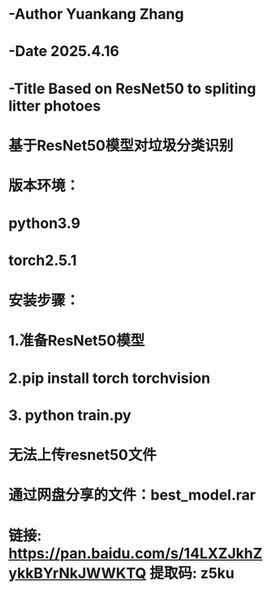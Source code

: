# -Author Yuankang Zhang
# -Date 2025.4.16
# -Title Based on ResNet50 to spliting litter photoes
# 基于ResNet50模型对垃圾分类识别
# 版本环境：
# python3.9
# torch2.5.1
# 安装步骤：
# 1.准备ResNet50模型
# 2.pip install torch torchvision
# 3. python train.py
#
# 无法上传resnet50文件
# 通过网盘分享的文件：best_model.rar
# 链接: https://pan.baidu.com/s/14LXZJkhZykkBYrNkJWWKTQ 提取码: z5ku

